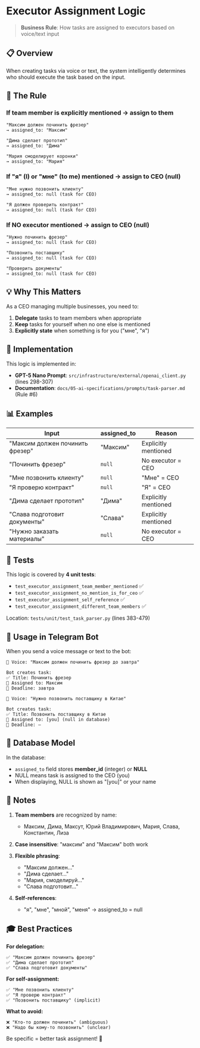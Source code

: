 # Executor Assignment Logic

> **Business Rule**: How tasks are assigned to executors based on voice/text input

## 📋 Overview

When creating tasks via voice or text, the system intelligently determines who should execute the task based on the input.

## 🎯 The Rule

### **If team member is explicitly mentioned → assign to them**
```
"Максим должен починить фрезер"
→ assigned_to: "Максим"

"Дима сделает прототип"
→ assigned_to: "Дима"

"Мария смоделирует коронки"
→ assigned_to: "Мария"
```

### **If "я" (I) or "мне" (to me) mentioned → assign to CEO (null)**
```
"Мне нужно позвонить клиенту"
→ assigned_to: null (task for CEO)

"Я должен проверить контракт"
→ assigned_to: null (task for CEO)
```

### **If NO executor mentioned → assign to CEO (null)**
```
"Нужно починить фрезер"
→ assigned_to: null (task for CEO)

"Позвонить поставщику"
→ assigned_to: null (task for CEO)

"Проверить документы"
→ assigned_to: null (task for CEO)
```

## 💡 Why This Matters

As a CEO managing multiple businesses, you need to:
1. **Delegate** tasks to team members when appropriate
2. **Keep** tasks for yourself when no one else is mentioned
3. **Explicitly state** when something is for you ("мне", "я")

## 🔧 Implementation

This logic is implemented in:
- **GPT-5 Nano Prompt**: `src/infrastructure/external/openai_client.py` (lines 298-307)
- **Documentation**: `docs/05-ai-specifications/prompts/task-parser.md` (Rule #6)

## 📊 Examples

| Input | assigned_to | Reason |
|-------|-------------|--------|
| "Максим должен починить фрезер" | "Максим" | Explicitly mentioned |
| "Починить фрезер" | `null` | No executor = CEO |
| "Мне позвонить клиенту" | `null` | "Мне" = CEO |
| "Я проверю контракт" | `null` | "Я" = CEO |
| "Дима сделает прототип" | "Дима" | Explicitly mentioned |
| "Слава подготовит документы" | "Слава" | Explicitly mentioned |
| "Нужно заказать материалы" | `null` | No executor = CEO |

## 🧪 Tests

This logic is covered by **4 unit tests**:
- `test_executor_assignment_team_member_mentioned` ✅
- `test_executor_assignment_no_mention_is_for_ceo` ✅
- `test_executor_assignment_self_reference` ✅
- `test_executor_assignment_different_team_members` ✅

Location: `tests/unit/test_task_parser.py` (lines 383-479)

## 🚀 Usage in Telegram Bot

When you send a voice message or text to the bot:

```
🎤 Voice: "Максим должен починить фрезер до завтра"

Bot creates task:
✅ Title: Починить фрезер
👤 Assigned to: Максим
📅 Deadline: завтра
```

```
🎤 Voice: "Нужно позвонить поставщику в Китае"

Bot creates task:
✅ Title: Позвонить поставщику в Китае
👤 Assigned to: [you] (null in database)
📅 Deadline: —
```

## 🔄 Database Model

In the database:
- `assigned_to` field stores **member_id** (integer) or **NULL**
- NULL means task is assigned to the CEO (you)
- When displaying, NULL is shown as "[you]" or your name

## 📝 Notes

1. **Team members** are recognized by name:
   - Максим, Дима, Максут, Юрий Владимирович, Мария, Слава, Константин, Лиза

2. **Case insensitive**: "максим" and "Максим" both work

3. **Flexible phrasing**:
   - "Максим должен..."
   - "Дима сделает..."
   - "Мария, смоделируй..."
   - "Слава подготовит..."

4. **Self-references**:
   - "я", "мне", "мной", "меня" → assigned_to = null

## 🎓 Best Practices

**For delegation:**
```
✅ "Максим должен починить фрезер"
✅ "Дима сделает прототип"
✅ "Слава подготовит документы"
```

**For self-assignment:**
```
✅ "Мне позвонить клиенту"
✅ "Я проверю контракт"
✅ "Позвонить поставщику" (implicit)
```

**What to avoid:**
```
❌ "Кто-то должен починить" (ambiguous)
❌ "Надо бы кому-то позвонить" (unclear)
```

Be specific = better task assignment! 🎯
